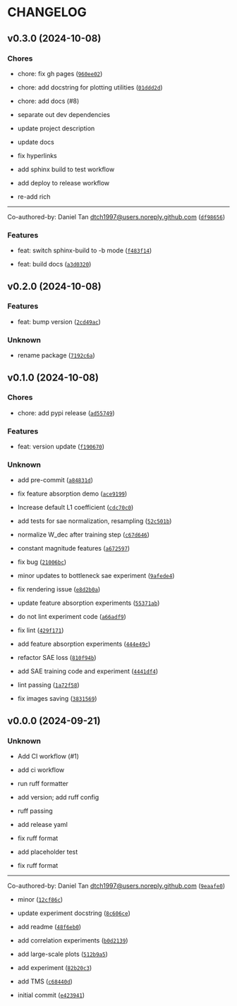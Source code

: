 # CHANGELOG


## v0.3.0 (2024-10-08)

### Chores

* chore: fix gh pages ([`960ee02`](https://github.com/dtch1997/tms-kit/commit/960ee027f7cb90b31df290668e35cc1c892ef8a0))

* chore: add docstring for plotting utilities ([`01ddd2d`](https://github.com/dtch1997/tms-kit/commit/01ddd2d1ee0744fe19f02a1afc89956a9f245ea2))

* chore: add docs (#8)

* separate out dev dependencies

* update project description

* update docs

* fix hyperlinks

* add sphinx build to test workflow

* add deploy to release workflow

* re-add rich

---------

Co-authored-by: Daniel Tan <dtch1997@users.noreply.github.com> ([`df98656`](https://github.com/dtch1997/tms-kit/commit/df986562824bd874cf0342c031f5d43aa6d843ca))

### Features

* feat: switch sphinx-build to -b mode ([`f483f14`](https://github.com/dtch1997/tms-kit/commit/f483f14ab2717ca1aec40313e1a4ad5d9427a0da))

* feat: build docs ([`a3d0320`](https://github.com/dtch1997/tms-kit/commit/a3d03209e835c76470db78a238040ad1cbb5767d))


## v0.2.0 (2024-10-08)

### Features

* feat: bump version ([`2cd49ac`](https://github.com/dtch1997/tms-kit/commit/2cd49ac8c3d8c1406d3c30c4529e49589a147b45))

### Unknown

* rename package ([`7192c6a`](https://github.com/dtch1997/tms-kit/commit/7192c6ae740e7f62086441f803aaef046f937b29))


## v0.1.0 (2024-10-08)

### Chores

* chore: add pypi release ([`ad55749`](https://github.com/dtch1997/tms-kit/commit/ad55749e61225406b6394c66d3a8cd0054511404))

### Features

* feat: version update ([`f190670`](https://github.com/dtch1997/tms-kit/commit/f19067008b9697b276f04fe0109927c0667569a3))

### Unknown

* add pre-commit ([`a84831d`](https://github.com/dtch1997/tms-kit/commit/a84831d98ea730255dca518156f1cac9cfbd9e6f))

* fix feature absorption demo ([`ace9199`](https://github.com/dtch1997/tms-kit/commit/ace919980894a9c5afea4caea87d9914e8ad8dbf))

* Increase default L1 coefficient ([`cdc70c0`](https://github.com/dtch1997/tms-kit/commit/cdc70c04e787bf837ac59fb32878e260aca03372))

* add tests for sae normalization, resampling ([`52c501b`](https://github.com/dtch1997/tms-kit/commit/52c501bcc092d8364ed24cd7ce14a28db6aa0076))

* normalize W_dec after training step ([`c67d646`](https://github.com/dtch1997/tms-kit/commit/c67d646f3b09d20aadb487c42cfe140fcb613ac2))

* constant magnitude features ([`a672597`](https://github.com/dtch1997/tms-kit/commit/a67259766c72adf7ebe80fa59bd85e546003b1e9))

* fix bug ([`21006bc`](https://github.com/dtch1997/tms-kit/commit/21006bc0fb86430ea1bfc26d4369776b5ce8a684))

* minor updates to bottleneck sae experiment ([`9afede4`](https://github.com/dtch1997/tms-kit/commit/9afede47982f44616b4c745dab20aa39621f024d))

* fix rendering issue ([`e8d2b0a`](https://github.com/dtch1997/tms-kit/commit/e8d2b0a3c36776c254a7d8bd7325f89813a17f22))

* update feature absorption experiments ([`55371ab`](https://github.com/dtch1997/tms-kit/commit/55371abe06c4e2ad93fa6dec84de79c948fa8c3b))

* do not lint experiment code ([`a66adf9`](https://github.com/dtch1997/tms-kit/commit/a66adf906b7ec341c6492c8dc3b61deb76add9dd))

* fix lint ([`429f171`](https://github.com/dtch1997/tms-kit/commit/429f171928fbb78ca72084feb4fc5165f415aa44))

* add feature absorption experiments ([`444e49c`](https://github.com/dtch1997/tms-kit/commit/444e49cb379c324a8a63a19f5c534c34bb576b1b))

* refactor SAE loss ([`810f94b`](https://github.com/dtch1997/tms-kit/commit/810f94b447b321abe9f581fa8dd984a88572ebf5))

* add SAE training code and experiment ([`4441df4`](https://github.com/dtch1997/tms-kit/commit/4441df415977a1e25b653650590fb5076a0624a8))

* lint passing ([`1a72f58`](https://github.com/dtch1997/tms-kit/commit/1a72f58bfe414014cd0835390091cf433af72aa2))

* fix images saving ([`3831569`](https://github.com/dtch1997/tms-kit/commit/3831569f0635d3919509d442bbc0e246d22f2ae2))


## v0.0.0 (2024-09-21)

### Unknown

* Add CI workflow (#1)

* add ci workflow

* run ruff formatter

* add version; add ruff config

* ruff passing

* add release yaml

* fix ruff format

* add placeholder test

* fix ruff format

---------

Co-authored-by: Daniel Tan <dtch1997@users.noreply.github.com> ([`9eaafe0`](https://github.com/dtch1997/tms-kit/commit/9eaafe0da283c393527d314252710909dab8e67c))

* minor ([`12cf86c`](https://github.com/dtch1997/tms-kit/commit/12cf86c023b1900632e42f65879ffc9b3494f933))

* update experiment docstring ([`8c606ce`](https://github.com/dtch1997/tms-kit/commit/8c606cea639c0827d30877b1c185da2ec62dc9f9))

* add readme ([`48f6eb0`](https://github.com/dtch1997/tms-kit/commit/48f6eb014b626ad84b644a7132d588317d807857))

* add correlation experiments ([`b0d2139`](https://github.com/dtch1997/tms-kit/commit/b0d2139cb8a94b34159fb2ffbe8586b58203a80b))

* add large-scale plots ([`512b9a5`](https://github.com/dtch1997/tms-kit/commit/512b9a5610410a29b1eeb160b42fa368f7355718))

* add experiment ([`82b20c3`](https://github.com/dtch1997/tms-kit/commit/82b20c32bf9742ed090fe4d3fd850fda97f95ef1))

* add TMS ([`c68440d`](https://github.com/dtch1997/tms-kit/commit/c68440d83cd0bcd4eeba215489a3c7301e4f0ec1))

* initial commit ([`e423941`](https://github.com/dtch1997/tms-kit/commit/e42394179bc1022f7fda3da9f661ae37db0ccbe6))
